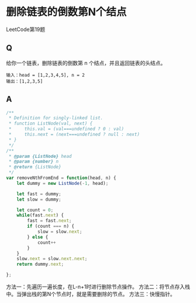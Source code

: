 # 删除链表的倒数第N个结点
LeetCode第19题

## Q
给你一个链表，删除链表的倒数第 n 个结点，并且返回链表的头结点。
```
输入：head = [1,2,3,4,5], n = 2
输出：[1,2,3,5]
```

## A

```javascript
/**
 * Definition for singly-linked list.
 * function ListNode(val, next) {
 *     this.val = (val===undefined ? 0 : val)
 *     this.next = (next===undefined ? null : next)
 * }
 */
/**
 * @param {ListNode} head
 * @param {number} n
 * @return {ListNode}
 */
var removeNthFromEnd = function(head, n) {
    let dummy = new ListNode(-1, head);

    let fast = dummy;
    let slow = dummy;

    let count = 0;
    while(fast.next) {
        fast = fast.next;
        if (count === n) {
            slow = slow.next;
        } else {
            count++
        }
    }
    slow.next = slow.next.next;
    return dummy.next;

};
```

方法一：先遍历一遍长度，在L-n+1时进行删除节点操作。
方法二：将节点存入栈中。当弹出栈的第N个节点时，就是需要删除的节点。
方法三：快慢指针。